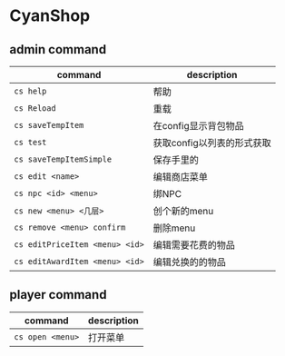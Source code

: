 # CyanShop

## admin command

| command                        | description      |
|--------------------------------|------------------|
| `cs help`                      | 帮助               |
| `cs Reload`                    | 重载               |
| `cs saveTempItem`              | 在config显示背包物品    |
| `cs test`                      | 获取config以列表的形式获取 |
| `cs saveTempItemSimple`        | 保存手里的            |
| `cs edit <name>`               | 编辑商店菜单           |
| `cs npc <id> <menu>`           | 绑NPC             |
| `cs new <menu> <几层>`           | 创个新的menu         |
| `cs remove <menu> confirm`     | 删除menu           |
| `cs editPriceItem <menu> <id>` | 编辑需要花费的物品        |
| `cs editAwardItem <menu> <id>` | 编辑兑换的的物品         |



## player command 

| command          | description |
|------------------|-------------|
| `cs open <menu>` | 打开菜单        |


